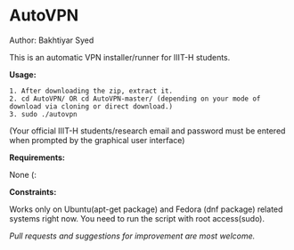 # AutoVPN
Author: Bakhtiyar Syed

This is an automatic VPN installer/runner for IIIT-H students.


**Usage:**
```
1. After downloading the zip, extract it.
2. cd AutoVPN/ OR cd AutoVPN-master/ (depending on your mode of download via cloning or direct download.)
3. sudo ./autovpn
```

(Your official IIIT-H students/research email and password must be entered when prompted by the graphical user interface)

**Requirements:**
>
None (:

**Constraints:**
>
Works only on Ubuntu(apt-get package) and Fedora (dnf package) related systems right now.
You need to run the script with root access(sudo).



*Pull requests and suggestions for improvement are most welcome.*



